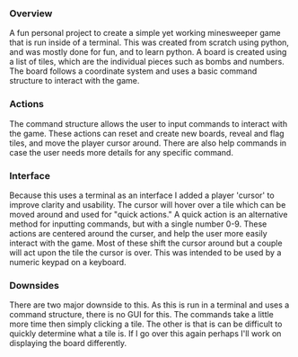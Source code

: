 ### Overview
A fun personal project to create a simple yet working minesweeper game that is run inside of a terminal.
This was created from scratch using python, and was mostly done for fun, and to learn python.
A board is created using a list of tiles, which are the individual pieces such as bombs and numbers.
The board follows a coordinate system and uses a basic command structure to interact with the game.

### Actions
The command structure allows the user to input commands to interact with the game.
These actions can reset and create new boards, reveal and flag tiles, and move the player cursor around.
There are also help commands in case the user needs more details for any specific command.

### Interface
Because this uses a terminal as an interface I added a player 'cursor' to improve clarity and usability.
The cursor will hover over a tile which can be moved around and used for "quick actions."
A quick action is an alternative method for inputting commands, but with a single number 0-9.
These actions are centered around the curser, and help the user more easily interact with the game.
Most of these shift the cursor around but a couple will act upon the tile the cursor is over.
This was intended to be used by a numeric keypad on a keyboard.

### Downsides
There are two major downside to this.
As this is run in a terminal and uses a command structure, there is no GUI for this.
The commands take a little more time then simply clicking a tile.
The other is that is can be difficult to quickly determine what a tile is.
If I go over this again perhaps I'll work on displaying the board differently.
